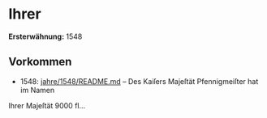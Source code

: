 # Ihrer

**Ersterwähnung:** 1548

## Vorkommen
- 1548: [jahre/1548/README.md](../jahre/1548/README.md) – Des Kaiſers Majeſtät Pfennigmeiſter hat im Namen

Ihrer Majeſtät 9000 fl...
